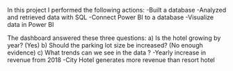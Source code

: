 In this project I performed the following actions:
-Built a database
-Analyzed and retrieved data with SQL
-Connect Power BI to a database
-Visualize data in Power BI

The dashboard answered these three questions: 
a) Is the hotel growing by year? (Yes)
b) Should the parking lot size be increased? (No enough evidence) 
c) What trends can we see in the data ? 
-Yearly increase in revenue from 2018 
-City Hotel generates more revenue than resort hotel

